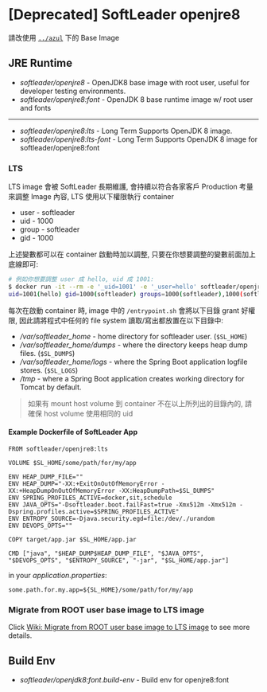 # [Deprecated] SoftLeader openjre8

請改使用 [`../azul`](../azul) 下的 Base Image

## JRE Runtime

- *softleader/openjre8* - OpenJDK8 base image with root user, useful for developer testing environments.
- *softleader/openjre8:font* - OpenJDK 8 base runtime image w/ root user and fonts

---

- *softleader/openjre8:lts* - Long Term Supports OpenJDK 8 image.
- *softleader/openjre8:lts-font* - Long Term Supports OpenJDK 8 image for softleader/openjre8:font 

### LTS

LTS image 會被 SoftLeader 長期維護, 會持續以符合各家客戶 Production 考量來調整 Image 內容, LTS 使用以下權限執行 container

- user - softleader
- uid - 1000
- group - softleader
- gid - 1000

上述變數都可以在 container 啟動時加以調整, 只要在你想要調整的變數前面加上底線即可:

```sh
# 例如你想要調整 user 成 hello, uid 成 1001:
$ docker run -it --rm -e '_uid=1001' -e '_user=hello' softleader/openjre8:lts id
uid=1001(hello) gid=1000(softleader) groups=1000(softleader),1000(softleader)
```

每次在啟動 container 時, image 中的 `/entrypoint.sh` 會將以下目錄 grant 好權限, 因此請將程式中任何的 file system 讀取/寫出都放置在以下目錄中:

- */var/softleader_home* - home directory for softleader user. (`$SL_HOME`)
- */var/softleader_home/dumps* - where the directory keeps heap dump files. (`$SL_DUMPS`)
- */var/softleader_home/logs* - where the Spring Boot application logfile stores. (`$SL_LOGS`)
- */tmp* - where a Spring Boot application creates working directory for Tomcat by default.

> 如果有 mount host volume 到 container 不在以上所列出的目錄內的, 請確保 host volume 使用相同的 uid

#### Example Dockerfile of SoftLeader App

```
FROM softleader/openjre8:lts

VOLUME $SL_HOME/some/path/for/my/app

ENV HEAP_DUMP_FILE=""
ENV HEAP_DUMP="-XX:+ExitOnOutOfMemoryError -XX:+HeapDumpOnOutOfMemoryError -XX:HeapDumpPath=$SL_DUMPS"
ENV SPRING_PROFILES_ACTIVE=docker,sit,schedule
ENV JAVA_OPTS="-Dsoftleader.boot.failFast=true -Xmx512m -Xmx512m -Dspring.profiles.active=$SPRING_PROFILES_ACTIVE"
ENV ENTROPY_SOURCE=-Djava.security.egd=file:/dev/./urandom
ENV DEVOPS_OPTS=""

COPY target/app.jar $SL_HOME/app.jar

CMD ["java", "$HEAP_DUMP$HEAP_DUMP_FILE", "$JAVA_OPTS", "$DEVOPS_OPTS", "$ENTROPY_SOURCE", "-jar", "$SL_HOME/app.jar"]
```

in your *application.properties*:

```properties
some.path.for.my.app=${SL_HOME}/some/path/for/my/app
```

### Migrate from ROOT user base image to LTS image

Click [Wiki: Migrate from ROOT user base image to LTS image](https://github.com/softleader/softleader-microservice-wiki/wiki/Migrate-from-ROOT-user-base-image-to-LTS-image) to see more details.

## Build Env 

- *softleader/openjdk8:font.build-env* - Build env for openjre8:font 
